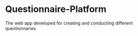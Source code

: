 # Questionnaire-Platform
The web app developed for creating and conducting different questionnaries
